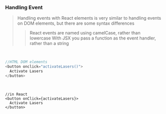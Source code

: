 ### Handling Event
>Handling events with React elements is very similar to handling events on DOM elements, but there are some syntax differences
> >React events are named using camelCase, rather than lowercase
> >With JSX you pass a function as the event handler, rather than a string 

<br>

```javascript
//HTML DOM elements
<button onclick="activateLasers()">
  Activate Lasers
</button>
```

<br>

```reactJs
//in React
<button onClick={activateLasers}>
  Activate Lasers
</button>
```
